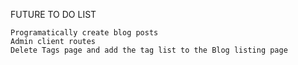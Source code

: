 FUTURE TO DO LIST

    Programatically create blog posts
    Admin client routes
    Delete Tags page and add the tag list to the Blog listing page
    


